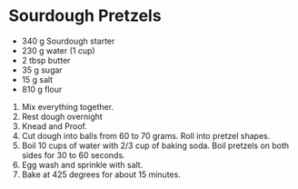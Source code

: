 Sourdough Pretzels
===================

- 340 g Sourdough starter
- 230 g water (1 cup)
- 2 tbsp butter
- 35 g sugar
- 15 g salt
- 810 g flour

1. Mix everything together.
2. Rest dough overnight
3. Knead and Proof.
4. Cut dough into balls from 60 to 70 grams.  Roll into pretzel shapes.
5. Boil 10 cups of water with 2/3 cup of baking soda.  Boil pretzels on both sides for 30 to 60 seconds.
6. Egg wash and sprinkle with salt.
7. Bake at 425 degrees for about 15 minutes.
